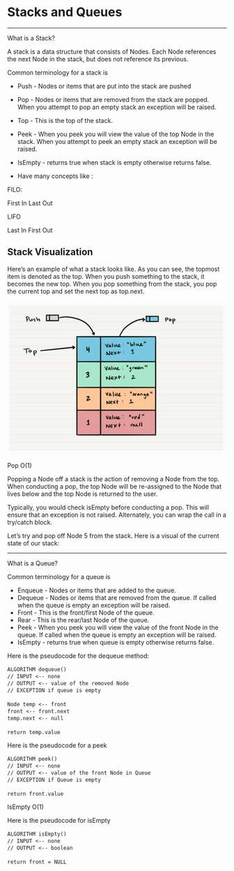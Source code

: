 # Stacks and Queues

---

What is a Stack?

A stack is a data structure that consists of Nodes. Each Node references the next Node in the stack, but does not reference its previous.

Common terminology for a stack is

* Push - Nodes or items that are put into the stack are pushed
* Pop - Nodes or items that are removed from the stack are popped. When you attempt to pop an empty stack an exception will be raised.
* Top - This is the top of the stack.
* Peek - When you peek you will view the value of the top Node in the stack. When you attempt to peek an empty stack an exception will be raised.
* IsEmpty - returns true when stack is empty otherwise returns false.


* Have many concepts like : 

FILO:

First In Last Out

LIFO

Last In First Out


## Stack Visualization

Here’s an example of what a stack looks like. As you can see, the topmost item is denoted as the top. When you push something to the stack, it becomes the new top. When you pop something from the stack, you pop the current top and set the next top as top.next.

![link](O1.png)



Pop O(1)

Popping a Node off a stack is the action of removing a Node from the top. When conducting a pop, the top Node will be re-assigned to the Node that lives below and the top Node is returned to the user.

Typically, you would check isEmpty before conducting a pop. This will ensure that an exception is not raised. Alternately, you can wrap the call in a try/catch block.

Let’s try and pop off Node 5 from the stack. Here is a visual of the current state of our stack:


---

 What is a Queue?

Common terminology for a queue is

* Enqueue - Nodes or items that are added to the queue.
* Dequeue - Nodes or items that are removed from the queue. If called when the queue is empty an exception will be raised.
* Front - This is the front/first Node of the queue.
* Rear - This is the rear/last Node of the queue.
* Peek - When you peek you will view the value of the front Node in the queue. If called when the queue is empty an exception will be raised.
* IsEmpty - returns true when queue is empty otherwise returns false.


Here is the pseudocode for the dequeue method:


    ALGORITHM dequeue()
    // INPUT <-- none
    // OUTPUT <-- value of the removed Node
    // EXCEPTION if queue is empty
    
    Node temp <-- front
    front <-- front.next
    temp.next <-- null
    
    return temp.value


Here is the pseudocode for a peek

    ALGORITHM peek()
    // INPUT <-- none
    // OUTPUT <-- value of the front Node in Queue
    // EXCEPTION if Queue is empty
    
    return front.value


IsEmpty O(1)

Here is the pseudocode for isEmpty


    ALGORITHM isEmpty()
    // INPUT <-- none
    // OUTPUT <-- boolean
    
    return front = NULL